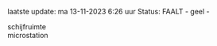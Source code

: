 laatste update: 
ma 13-11-2023  6:26   uur 
Status: FAALT - geel - 
<div class="service Y">schijfruimte</div><div class="service Y">microstation</div>